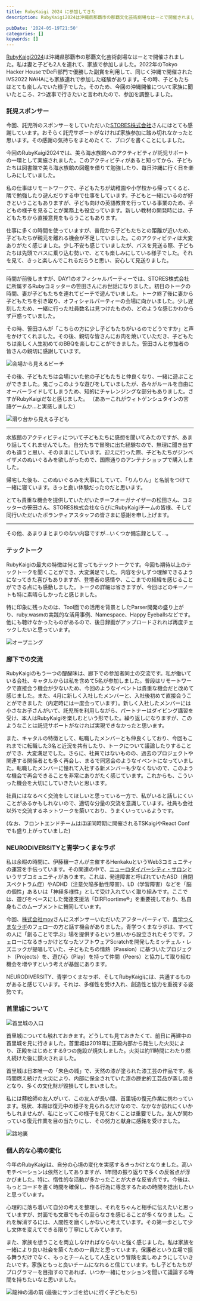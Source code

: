 ```yaml
---
title: RubyKaigi 2024 に参加してきた
description: RubyKaigi2024は沖縄県那覇市の那覇文化芸術劇場なはーとで開催されました。私は妻と子ども2人を連れて、家族で参加しました。

pubDate: '2024-05-19T21:50'
categories: []
keywords: []
---
```


[RubyKaigi2024](https://rubykaigi.org/2024/)は沖縄県那覇市の那覇文化芸術劇場なはーとで開催されました。私は妻と子ども2人を連れて、家族で参加しました。2022年のTokyo Hacker HouseでDeFi部門で優勝した副賞を利用して、同じく沖縄で開催されたIVS2022 NAHAにも家族連れで参加した経験があります。その時、子どもたちはとても楽しんでいた様子でした。そのため、今回の沖縄開催について家族に聞いたところ、2つ返事で行きたいと言われたので、参加を調整しました。


### 託児スポンサー

今回、託児所のスポンサーをしていただいた[STORES株式会社](https://stores.jp/)さんにはとても感謝しています。おそらく託児サポートがなければ家族参加に踏み切れなかったと思います。その感謝の気持ちをまとめたくて、ブログを書くことにしました。

今回のRubyKaigi2024では、美ら海水族館へのアクティビティが託児サポートの一環として実施されました。このアクティビティがあると知ってから、子どもたちは図書館で美ら海水族館の図鑑を借りて勉強したり、毎日沖縄に行く日を楽しみにしていました。

私の仕事はリモートワークで、子どもたちが幼稚園や小学校から帰ってくると、隣で勉強したり遊んだりする中で仕事をしています。子どもと一緒にいるのが好きということもありますが、子ども向けの英語教育を行っている事業のため、子どもの様子を見ることが業務上も役立っています。新しい教材の開発時には、子どもたちから直接意見をもらうこともあります。

仕事に多くの時間を使っていますが、普段から子どもたちとの距離が近いため、子どもたちが親元を離れる機会が不足していました。このアクティビティは大変ありがたく感じました。少し不安も感じていましたが、バスを見送る際、子どもたちは先頭でバスに乗り込む勢いで、とても楽しみにしている様子でした。それを見て、きっと楽しんでこれるだろうと思い、安心して見送りました。
***

時間が前後しますが、DAY1のオフィシャルパーティーでは、STORES株式会社に所属するRubyコミッターの笹田さんにお世話になりました。初日のトークの時間、妻が子どもたちを連れてビーチで遊んでいました。トーク終了後に妻から子どもたちを引き取り、オフィシャルパーティーの会場に向かいました。少し遅刻したため、一緒に行った社員数名は見つけたものの、どのような感じかわからず戸惑っていました。

その時、笹田さんが「こちらの方に少し子どもたちがいるのでどうですか」と声をかけてくれました。その後、親切な皆さんにお肉を焼いていただき、子どもたちは楽しく人生初めてのBBQを楽しむことができました。笹田さんと参加者の皆さんの親切に感謝しています。

![会場から見えるビーチ](/web-nikki/img/photo/P5150490.JPG)

その後、子どもたちは会場にいた他の子どもたちと仲良くなり、一緒に遊ぶことができました。鬼ごっこのような遊びをしていましたが、各々がルールを自由にオーバーライドしてしまうため、知的にチャレンジングな部分もありました。さすがRubyKaigiだなと感じました。
（ああーこれがウィトゲンシュタインの言語ゲームか…と実感しました）

![滑り台から見える子ども](/web-nikki/img/photo/P5150487.JPG)

***

水族館のアクティビティについて子どもたちに感想を聞いてみたのですが、あまり話してくれませんでした。自分たちで冒険に出た経験なので、無理に聞き出すのも違うと思い、そのままにしています。迎えに行った際、子どもたちがジンベイザメのぬいぐるみを欲しがったので、国際通りのアンテナショップで購入しました。

帰宅した後も、このぬいぐるみを大事にしていて、「りんりん」と名前をつけて一緒に寝ています。きっと良い体験だったのだと思います。

とても貴重な機会を提供していただいたチーフオーガナイザーの松田さん、コミッターの笹田さん、STORES株式会社ならびにRubyKaigiチームの皆様、そして同行いただいたボランティアスタッフの皆さまに感謝を申し上げます。

***

その他、あまりまとまりのない内容ですが…いくつか備忘録として…。

### テックトーク

RubyKaigiの最大の特徴は何と言ってもテックトークです。今回も期待以上のテックトークを聞くことができ、大変満足でした。内容を少しずつ理解できるようになってきた喜びもありますが、登壇者の感情や、ここまでの経緯を感じることができる点にも感動しました。トークの詳細は省きますが、今回はどのキーノートも特に素晴らしかったと感じました。

特に印象に残ったのは、Tool面での活用を背景としたParser開発の盛り上がり、ruby.wasmの実践的な活用事例、Namespace、Happy Eyeballsなどです。他にも聴けなかったものがあるので、後日録画がアップロードされれば再度チェックしたいと思っています。


![オープニング](/web-nikki/img/photo/IMG_6902.jpg)

### 廊下での交流

RubyKaigiのもう一つの醍醐味は、廊下での参加者同士の交流です。私が働いている会社、キャタルからは私を含めて5名が参加しました。普段はリモートワークで直接会う機会が少ないため、今回のようなイベントは貴重な機会だと改めて感じました。また、4月に新しく入社したメンバーと、入社後初めて直接会うことができました（内定時には一度会っています）。新しく入社したメンバーには小さなお子さんがいて、託児所を利用しながら、パートナーはダイビング講習を受け、本人はRubyKaigiを楽しむという形でした。繰り返しになりますが、このようなことは託児サポートがなければ実現できなかったと思います。

また、キャタルの特徴として、転職したメンバーとも仲良くしており、今回もこれまでに転職した3名と近況を共有したり、トークについて議論したりすることができ、大変満足でした。さらに、社員ではないものの、過去のプロジェクトや関連する関係者とも多く再会し、まるで同窓会のようなイベントになっていました。転職したメンバーに憧れて入社する新メンバーも少なくないので、このような機会で再会できることを非常にありがたく感じています。これからも、こういった機会を大切にしていきたいと思います。

社員にはなるべく交流をしてほしいと思っている一方で、私がいると話しにくいことがあるかもしれないので、適切な分量の交流を意識しています。社員も会社以外で交流するネットワークを築いており、うまくいっているようです。

(なお、フロントエンドチームはほぼ同時期に開催されるTSKaigiやReact Confでも盛り上がっていました)

### NEURODIVERSITYと青学つくまなラボ

私は余暇の時間に、伊藤穰一さんが主催するHenkakuというWeb3コミュニティの運営を手伝っています。その関連の中で、[ニューロダイバーシティ・サロン](https://neurodiversity.salon/)というサブコミュニティがあります。これは、発達障害と呼ばれていたASD（自閉スペクトラム症）やADHD（注意欠陥多動性障害）、LD（学習障害）などを「脳の個性」あるいは「神経多様性」として受け入れていく取り組みです。ここでは、遊びをベースにした発達支援法「DIRFloortime®」を重要視しており、私自身もこのムーブメントに賛同しています。

今回、[株式会社mov](https://mov.am/)さんにスポンサーいただいたアフターパーティで、[青学つくまなラボ](https://sites.google.com/view/tukumanalab/home?authuser=0)のフェローの方と話す機会がありました。青学つくまなラボは、すべての人に「創ることで学ぶ」場を提供するという思いから設立されたそうです。フェローになるきっかけとなったソフトウェアScratchを開発したミッチェル・レズニックが提唱していた、子どもたちの情熱（Passion）に基づいたプロジェクト（Projects）を、遊び心（Play）を持って仲間（Peers）と協力して取り組む機会を増やすという考えが基盤にあります。

NEURODIVERSITY、青学つくまなラボ、そしてRubyKaigiには、共通するものがあると感じています。それは、多様性を受け入れ、創造性と協力を重視する姿勢です。


### 首里城について

![首里城の入口](/web-nikki/img/photo/IMG_6891.jpg)

首里城についても触れておきます。どうしても見ておきたくて、前日に再建中の首里城を見に行きました。首里城は2019年に正殿内部から発生した火災により、正殿をはじめとする9つの施設が焼失しました。火災は約11時間にわたり燃え続けた後に鎮火されました。

首里城は日本唯一の「朱色の城」で、天然の漆が塗られた漆工芸の作品です。長時間燃え続けた火災により、内部に保全されていた漆の歴史的工芸品が蒸し焼きとなり、多くの文化財が毀損してしまいました。

私には蒔絵師の友人がいて、この友人が長い間、首里城の復元作業に携わっています。現状、本殿は復元中の様子を見られるだけなので、なかなか訪れにくいかもしれませんが、私にとってこの様子を見ておくことは重要でした。友人が関わっている復元作業を目の当たりにし、その努力と献身に感銘を受けました。

![路地裏](/web-nikki/img/photo/P5140471.JPG)

### 個人的な心境の変化

今年のRubyKaigiは、自分の心境の変化を実感するきっかけとなりました。高いモチベーションは依然としてありますが、1年間の振り返りで多くの反省点が浮かびました。特に、惰性的な活動が多かったことが大きな反省点です。今後は、もっとコードを書く時間を確保し、作る行為に専念するための時間を捻出したいと思っています。

心理的に落ち着いて自分の考えを整理し、それをちゃんと相手に伝えたいと思っていますが、対面でも文章でもその至らなさを感じることが多くなりました。これを解消するには、人間性を磨くしかないと考えています。その第一歩として少し文体を変えてできる限り丁寧にしてみています。

また、家族を想うことを両立しなければならないと強く感じました。私は家族を一緒により良い社会を築くための一員だと思っています。保護者という立場で振る舞うだけでなく、もっとチームとして人生という冒険を楽しめようにしていきたいです。家族ともっと良いチームになれると信じています。もし子どもたちがプログラマーを目指すのであれば、いつか一緒にセッションを聞いて議論する時間を持ちたいなと思いました。

![龍神の湯の前](/web-nikki/img/photo/P5180526.JPG)
(最後にサンゴを拾いに行く子どもたち)